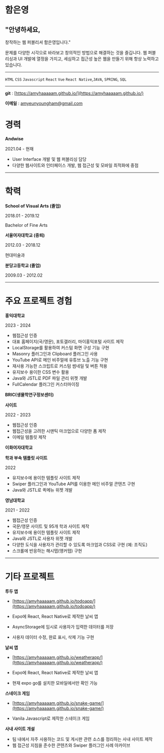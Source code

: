 # 함은영

## "안녕하세요,
 창작하는 웹 퍼블리셔 함은영입니다."

문제를 다양한 시각으로 바라보고 창의적인 방법으로 해결하는 것을 즐깁니다. 웹 퍼블리싱과 UI 개발에 열정을 가지고, 세심하고 접근성 높은 웹을 만들기 위해 항상 노력하고 있습니다.

---

`HTML` `CSS` `Javascript` `React` `Vue` `React Native`,`JAVA`, `SPRING`, `SQL`

---

**git** : [https://amyhaaaaam.github.io/](https://amyhaaaaam.github.io/)

**이메일** : amyeunyoungham@gmail.com

# 경력

**Andwise**

2021.04 - 현재

- User Interface 개발 및 웹 퍼블리싱 담당
- 다양한 웹사이트와 인터페이스 개발, 웹 접근성 및 모바일 최적화에 중점

---

# 학력

**School of Visual Arts (졸업)**

2018.01 - 2019.12

Bachelor of Fine Arts  

**서울여자대학교 (중퇴)**

2012.03 - 2018.12

현대미술과

**분당고등학교 (졸업)** 

2009.03 - 2012.02

---

# 주요 프로젝트 경험

**홍익대학교**

2023 - 2024

- 웹접근성 인증
- 대표 홈페이지(국/영문), 포토갤러리, 마이홍익포털 사이트 제작
- LocalStorage를 활용하여 커스텀 화면 구성 기능 구현
- Masonry 플러그인과 Clipboard 플러그인 사용
- YouTube API로 메인 비주얼에 유튜브 노출 기능 구현
- 재사용 가능한 스크립트로 커스텀 썸네일 및 버튼 적용
- 유지보수 용이한 CSS 변수 활용
- Java와 JSTL로 PDF 파일 관리 위젯 개발
- FullCalendar 플러그인 커스터마이징

**BRIC(생물학연구정보센터)**

**사이트** 

2022 - 2023

- 웹접근성 인증
- 웹접근성을 고려한 시맨틱 마크업으로 다양한 폼 제작
- 이메일 템플릿 제작

**이화여자대학교** 

**학과 부속 템플릿 사이트** 

2022

- 유지보수에 용이한 템플릿 사이트 제작
- Swiper 플러그인과 YouTube API를 이용한 메인 비주얼 콘텐츠 구현
- Java와 JSTL로 퀵메뉴 위젯 개발

**영남대학교** 

2021 - 2022

- 웹접근성 인증
- 국문/영문 사이트 및 95개 학과 사이트 제작
- 유지보수에 용이한 템플릿 사이트 제작
- Java와 JSTL로 사용자 위젯 개발
- 다양한 도식을 사용자가 관리할 수 있도록 마크업과 CSS로 구현 (예: 조직도)
- 스크롤에 반응하는 해시탭(앵커탭) 구현

---

# 기타 프로젝트

**투두 앱**

- [https://amyhaaaaam.github.io/todoapp/](https://amyhaaaaam.github.io/todoapp/)

- Expo에 React, React Native로 제작한 날씨 앱
- AsyncStorage에 임시로 사용자가 입력한 데이터를 저장
- 사용자 데이터 수정, 완료 표시, 삭제 기능 구현

**날씨 앱** 

- [https://amyhaaaaam.github.io/weatherapp/](https://amyhaaaaam.github.io/weatherapp/)

- Expo에 React, React Native로 제작한 날씨 앱
- 현재 expo go를 설치한 모바일에서만 확인 가능

**스네이크 게임** 

- [https://amyhaaaaam.github.io/snake-game/](https://amyhaaaaam.github.io/snake-game/)

- Vanila Javascript로 제작한 스네이크 게임

**사내 사이트 개설** 

- 팀 내에서 자주 사용하는 코드 및 게시판 관련 소스를 정리하는 사내 사이트 제작
- 웹 접근성 지침을 준수한 콘텐츠와 Swiper 플러그인 사례 아카이브
